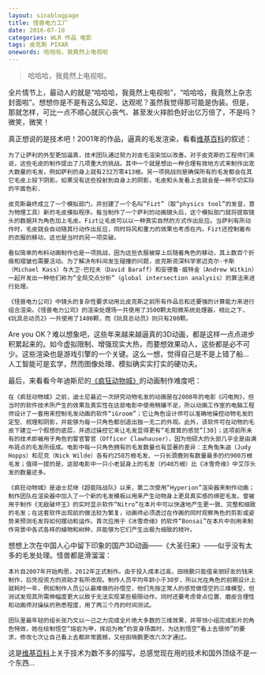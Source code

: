 ```yaml
---
layout: sinablogpage
title: 怪兽电力工厂
date: 2016-07-10
categories: WLR 作品 电影
tags: 皮克斯 PIXAR
onewords: 哈哈哈，我竟然上电视啦
---
```

> 哈哈哈，我竟然上电视啦。

全片情节上，最动人的就是“哈哈哈，我竟然上电视啦”，“哈哈哈，我竟然上杂志封面啦”。想想你是不是有这么知足、达观呢？虽然我觉得那可能是伪装。但是，那就怎样，可比一点不顺心就灰心丧气、甚至发火摔脸色好出亿万倍了，不是吗？微笑，微笑！

真正想说的是技术吧！2001年的作品，逼真的毛发渲染，看看[维基百科](https://zh.wikipedia.org/wiki/%E6%80%AA%E5%85%BD%E7%94%B5%E5%8A%9B%E5%85%AC%E5%8F%B8)的叙述：

    为了让萨利的外型更加逼真，技术团队通过努力对皮毛渲染加以改善。对于皮克斯的工程师们来说，这些毛皮的制作提出了几项重大的挑战。其中一个就是想出一种合理有效地方式来制作出宠大数量的毛发，例如萨利的身上就有232万零413根。另一项挑战则是确保所有的毛发都会在其它毛皮上投下阴影。如果没有这些投射到自身上的阴影，毛皮和头发看上去就会是一种不切实际的平面色彩.

    皮克斯最终成立了一个模拟部门，并创建了一个名叫“Fizt”（取“physics tool”的发音，意为物理工具）新的毛皮摸拟程序。每当制作了一个萨利的动画镜头后，这个模拟部门就将提取镜头的数据并为角色加上毛皮。Fizt让毛皮可以以一种真实自然的方式作出反应。当萨利有所动作时，毛皮就会自动随其行动作出反应，同时将风和重力的效果也考虑在内。Fizt还控制着布的衣服的移动，这也是当时的另一项突破。

    看似简单的布料动画制作也是一项挑战，因为这些衣服被穿上后随着角色的移动，其上数百个折痕和褶皱也需要活动。为了解决布料间发生碰撞的问题，皮克斯资深科学家迈克尔·卡斯（Michael Kass）与大卫·巴拉夫（David Baraff）和安德鲁·威特金（Andrew Witkin）一起开发出一种他们称为“全局交点分析”（global intersection analysis）的算法来进行处理。

    《怪兽电力公司》中镜头的复杂性要求动用比皮克斯之前所有作品总和还要强的计算能力来进行组合渲染。《怪兽电力公司》的渲染处理场一共使用了3500颗太阳微系统处理器，相比之下，《玩具总动员2》一共使用了1400颗，而《玩具总动员》则只有200颗。

Are you OK？难以想象吧，这些年来越来越逼真的3D动画，都是这样一点点进步积累起来的。如今虚拟限制、增强现实大热，而要想效果动人，这些都是必不可少。这些渲染也是游戏引擎的一个关键。这么一想，觉得自己是不是上错了船... 人工智能可是玄学，然而图像处理、模拟确实实打实的硬功夫。

最后，来看看今年迪斯尼的[《疯狂动物城》](https://zh.wikipedia.org/wiki/%E5%8B%95%E7%89%A9%E6%96%B9%E5%9F%8E%E5%B8%82)的动画制作难度吧：

    在《疯狂动物城》之前，迪士尼最近一次研究动物毛发的动画是在2008年的电影《闪电狗》，但当时的软件技术所产生的效果及真实性在这部电影中使用稍嫌不足，所以动画工作室的电脑工程师设计了一套用来控制毛发动画的软件“iGroom”；它让角色设计师可以准确地操控动物毛发的定型、梳理和阴影，并能够为每一只角色都创造出独一无二的外观。此外，该软件可在动物的毛皮下建立一个假想的底层，并透过操控它来让毛发显得更有“毛茸茸的感觉”[30]；这项前所未有的技术即被用于角色豹警官警官（Officer Clawhauser），因为他硕大的头部几乎全是由满布斑点的毛发所组成。电影中每一只角色拥有的毛发数量也有显著的差异：主角兔朱迪（Judy Hopps）和尼克（Nick Wilde）各有约250万根毛发、一只长颈鹿则有数量最多的约900万根毛发；值得一提的是，这部电影中一只小老鼠身上的毛发（约40万根）比《冰雪奇缘》中艾莎头发的数量还多。

    《疯狂动物城》是迪士尼继《超能陆战队》以来，第二次使用“Hyperion”渲染器来制作动画；制作团队在渲染器中加入了一个新的毛发模板以用来产生动物身上更具真实感的绵密毛发。曾被用于制作《无敌破坏王》的实时显示软件“Nitro”在本片中可以快速地产生更一致、完整和细致的毛发；在这套软件出现前的做法较为繁复，动画师必须透过在作画的同时观察角色的剪影或姿势来预测毛发将如何摆动和运作。首次应用于《冰雪奇缘》的软件“Bonsai”在本片中则用来制作背景中各式各样的植物和树种，并能够为它们产生出极为细致的枝叶。

想想上次在中国人心中留下印象的国产3D动画——《大圣归来》——似乎没有太多的毛发处理。怪兽都是滑溜溜：
    
    本片自2007年开始构思，2012年正式制作。由于投入成本过高，田晓鹏只能借亲朋好友的钱来制作，后凭投资方的资助才有所改观。制作人员平均年龄小于30岁，所以光在角色的前期设计上就耗时一年，例如制作人员公认最难做的孙悟空，他们先按正常人的感觉做悟空的三维模型，但测试发现其所需伸幅度更大以致于无法实现某些极限动作，同时还要考虑骨点位置、磨皮合理性和动画师对操纵的熟悉程度，用了两三个月的时间测试。

    团队里最年轻的组长张乃文以一己之力完成全片绝大多数的三维效果，并带领小组完成影片的角色特效，她在绘制悟空“熔岩为甲，挥焰为袍”的变身场面时，为达到悟空“看上去很帅”的要求，修改七次让自己看上去都非常震撼，又经田晓鹏更改六次才通过。

这是[维基百科](https://zh.wikipedia.org/wiki/%E8%A5%BF%E6%B8%B8%E8%AE%B0%E4%B9%8B%E5%A4%A7%E5%9C%A3%E5%BD%92%E6%9D%A5)上关于技术为数不多的描写。总感觉现在用的技术和国外顶级不是一个东西...